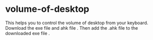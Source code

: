 # volume-of-desktop
This helps you to control the volume of desktop from your keyboard.
Download the exe file and ahk file .
Then add the .ahk file to the downloaded exe file .
